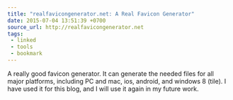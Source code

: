 ```yaml
---
title: "realfavicongenerator.net: A Real Favicon Generator"
date: 2015-07-04 13:51:39 +0700
source_url: http://realfavicongenerator.net
tags:
 - linked
 - tools
 - bookmark
---
```


A really good favicon generator.
It can generate the needed files for all major platforms, including PC and mac, ios, android, and windows 8 (tile).
I have used it for this blog, and I will use it again in my future work.
